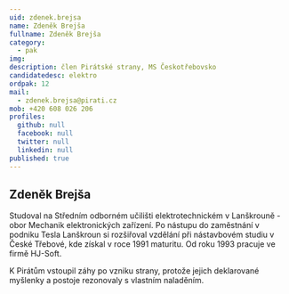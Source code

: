 ```yaml
---
uid: zdenek.brejsa
name: Zdeněk Brejša
fullname: Zdeněk Brejša
category:
  - pak
img:        
description: člen Pirátské strany, MS Českotřebovsko
candidatedesc: elektro
ordpak: 12
mail:
  - zdenek.brejsa@pirati.cz 
mob: +420 608 026 206
profiles:
  github: null
  facebook: null
  twitter: null
  linkedin: null
published: true
---
```

## Zdeněk Brejša

Studoval na Středním odborném učilišti elektrotechnickém v Lanškrouně - obor Mechanik elektronických zařízení. Po nástupu do zaměstnání v podniku Tesla Lanškroun si rozšiřoval vzdělání při nástavbovém studiu v České Třebové, kde získal v roce 1991 maturitu. Od roku 1993 pracuje ve firmě HJ-Soft.

K Pirátům vstoupil záhy po vzniku strany, protože jejich deklarované myšlenky a postoje rezonovaly s vlastním naladěním.
